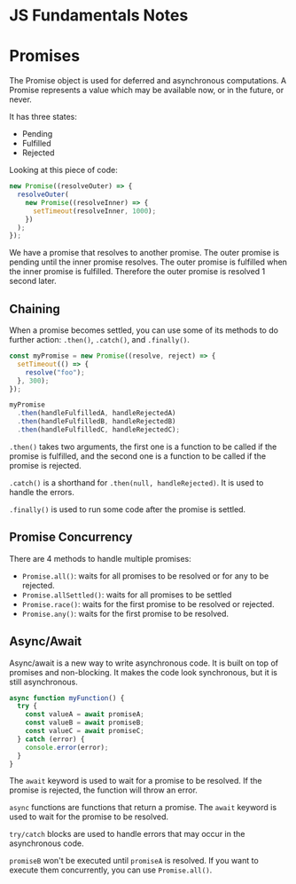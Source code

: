 # JS Fundamentals Notes

# Promises

The Promise object is used for deferred and asynchronous computations. A Promise represents a value which may be available now, or in the future, or never.

It has three states:

- Pending
- Fulfilled
- Rejected

Looking at this piece of code:

```js
new Promise((resolveOuter) => {
  resolveOuter(
    new Promise((resolveInner) => {
      setTimeout(resolveInner, 1000);
    })
  );
});
```

We have a promise that resolves to another promise. The outer promise is pending until the inner promise resolves. The outer promise is fulfilled when the inner promise is fulfilled. Therefore the outer promise is resolved 1 second later.

## Chaining

When a promise becomes settled, you can use some of its methods to do further action: `.then()`, `.catch()`, and `.finally()`.

```js
const myPromise = new Promise((resolve, reject) => {
  setTimeout(() => {
    resolve("foo");
  }, 300);
});

myPromise
  .then(handleFulfilledA, handleRejectedA)
  .then(handleFulfilledB, handleRejectedB)
  .then(handleFulfilledC, handleRejectedC);
```

`.then()` takes two arguments, the first one is a function to be called if the promise is fulfilled, and the second one is a function to be called if the promise is rejected.

`.catch()` is a shorthand for `.then(null, handleRejected)`. It is used to handle the errors.

`.finally()` is used to run some code after the promise is settled.

## Promise Concurrency

There are 4 methods to handle multiple promises:

- `Promise.all()`: waits for all promises to be resolved or for any to be rejected.
- `Promise.allSettled()`: waits for all promises to be settled
- `Promise.race()`: waits for the first promise to be resolved or rejected.
- `Promise.any()`: waits for the first promise to be resolved.

## Async/Await

Async/await is a new way to write asynchronous code. It is built on top of promises and non-blocking. It makes the code look synchronous, but it is still asynchronous.

```js
async function myFunction() {
  try {
    const valueA = await promiseA;
    const valueB = await promiseB;
    const valueC = await promiseC;
  } catch (error) {
    console.error(error);
  }
}
```

The `await` keyword is used to wait for a promise to be resolved. If the promise is rejected, the function will throw an error.

`async` functions are functions that return a promise. The `await` keyword is used to wait for the promise to be resolved.

`try/catch` blocks are used to handle errors that may occur in the asynchronous code.

`promiseB` won't be executed until `promiseA` is resolved. If you want to execute them concurrently, you can use `Promise.all()`.
